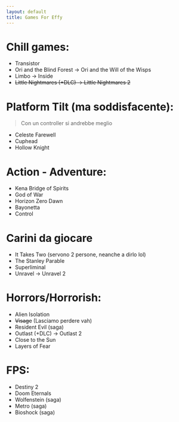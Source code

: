 ```yaml
---
layout: default
title: Games For Effy
---
```


# Chill games:

- Transistor
- Ori and the Blind Forest → Ori and the Will of the Wisps
- Limbo → Inside
- ~~Little Nightmares (+DLC) → Little Nightmares 2~~

# Platform Tilt (ma soddisfacente):
> Con un controller si andrebbe meglio

- Celeste Farewell
- Cuphead
- Hollow Knight

# Action - Adventure:

- Kena Bridge of Spirits
- God of War
- Horizon Zero Dawn
- Bayonetta
- Control

# Carini da giocare

- It Takes Two (servono 2 persone, neanche a dirlo lol)
- The Stanley Parable
- Superliminal
- Unravel → Unravel 2

# Horrors/Horrorish:

- Alien Isolation
- ~~Visage~~ (Lasciamo perdere vah)
- Resident Evil (saga)
- Outlast (+DLC) → Outlast 2
- Close to the Sun
- Layers of Fear

# FPS:

- Destiny 2
- Doom Eternals
- Wolfenstein (saga)
- Metro (saga)
- Bioshock (saga)

